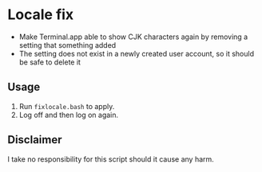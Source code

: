 Locale fix
===================
- Make Terminal.app able to show CJK characters again by removing a setting that something added
- The setting does not exist in a newly created user account, so it should be safe to delete it

Usage
------------------
1. Run `fixlocale.bash` to apply.
2. Log off and then log on again.

Disclaimer
------------------
I take no responsibility for this script should it cause any harm.
